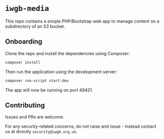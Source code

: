 # `iwgb-media`
This repo contains a simple PHP/Bootstrap web app to manage content on a subdirectory of an S3 bucket.

## Onboarding
Clone the repo and install the dependencies using Composer:
```bash
composer install
```

Then run the application using the development server:
```bash
composer run-script start:dev
```

The app will now be running on port 49421.

## Contributing
Issues and PRs are welcome.

For any security-related concerns, do not raise and issue - instead contact us at directly `security@iwgb.org.uk`.